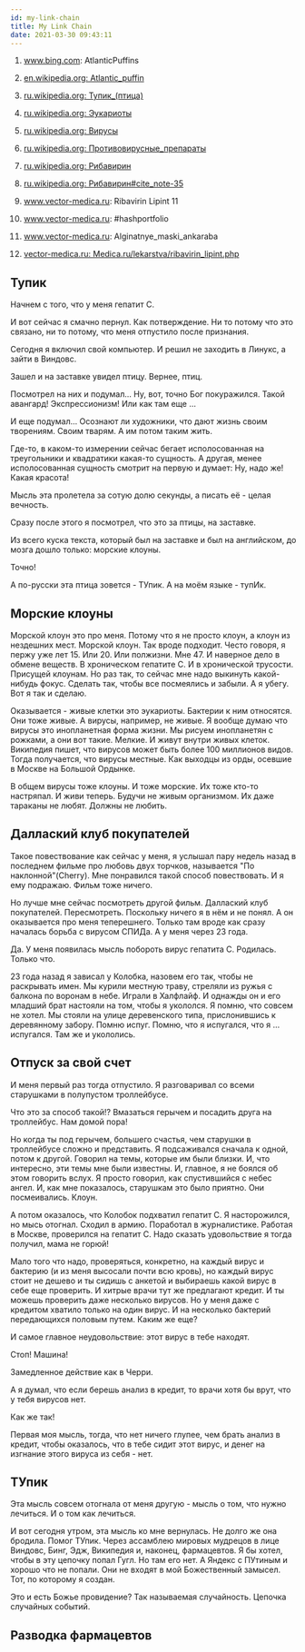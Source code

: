 ```yaml
---
id: my-link-chain
title: My Link Chain
date: 2021-03-30 09:43:11
---
```


1. <a href='https://www.bing.com/search?q=atlantic+puffin&filters=IsConversation:%22True%22+BTWLKey:%22AtlanticPuffins%22+BTWLType:%22Trivia%22&FORM=EMSDS0' class='external'>www.bing.com: AtlanticPuffins</a>

2. <a href='https://en.wikipedia.org/wiki/Atlantic_puffin' class='external'>en.wikipedia.org: Atlantic_puffin</a>

3. <a href='https://ru.wikipedia.org/wiki/%D0%A2%D1%83%D0%BF%D0%B8%D0%BA_(%D0%BF%D1%82%D0%B8%D1%86%D0%B0)' class='external'>ru.wikipedia.org: Тупик_(птица)</a>

4. <a href='https://ru.wikipedia.org/wiki/%D0%AD%D1%83%D0%BA%D0%B0%D1%80%D0%B8%D0%BE%D1%82%D1%8B' class='external'>ru.wikipedia.org: Эукариоты</a>

5. <a href='https://ru.wikipedia.org/wiki/%D0%92%D0%B8%D1%80%D1%83%D1%81%D1%8B' class='external'>ru.wikipedia.org: Вирусы</a>

6. <a href='https://ru.wikipedia.org/wiki/%D0%9F%D1%80%D0%BE%D1%82%D0%B8%D0%B2%D0%BE%D0%B2%D0%B8%D1%80%D1%83%D1%81%D0%BD%D1%8B%D0%B5_%D0%BF%D1%80%D0%B5%D0%BF%D0%B0%D1%80%D0%B0%D1%82%D1%8B' class='external'>ru.wikipedia.org: Противовирусные_препараты</a>

7. <a href='https://ru.wikipedia.org/wiki/%D0%A0%D0%B8%D0%B1%D0%B0%D0%B2%D0%B8%D1%80%D0%B8%D0%BD' class='external'>ru.wikipedia.org: Рибавирин</a>

8. <a href='https://ru.wikipedia.org/wiki/%D0%A0%D0%B8%D0%B1%D0%B0%D0%B2%D0%B8%D1%80%D0%B8%D0%BD#cite_note-35' class='external'>ru.wikipedia.org: Рибавирин#cite_note-35</a>

9. <a href='http://www.vector-medica.ru/catalog/brands.html/ribavirin-lipint-11/' class='external'>www.vector-medica.ru: Ribavirin Lipint 11</a>

10. <a href='http://www.vector-medica.ru/#hashportfolio' class='external'>www.vector-medica.ru: #hashportfolio</a>

11. <a href='http://www.vector-medica.ru/catalog/alginatnye_maski_ankaraba/' class='external'>www.vector-medica.ru: Alginatnye_maski_ankaraba</a>

12. <a href='http://vector-medica.ru/lekarstva/ribavirin_lipint.php' class='external'>vector-medica.ru: Medica.ru/lekarstva/ribavirin_lipint.php</a>

## Тупик

Начнем с того, что у меня гепатит С.

И вот сейчас я смачно пернул. Как потверждение. Ни то потому что это связано, ни то потому, что меня отпустило после признания.

Сегодня я включил свой компьютер. И решил не заходить в Линукс, а зайти в Виндовс.

Зашел и на заставке увидел птицу. Вернее, птиц.

Посмотрел на них и подумал... Ну, вот, точно Бог покуражился. Такой авангард! Экспрессионизм! Или как там еще ...

И еще подумал... Осознают ли художники, что дают жизнь своим творениям. Своим тварям. А им потом таким жить.

Где-то, в каком-то измерении сейчас бегает исполосованная на треугольники и квадратики какая-то сущность. А другая, менее исполосованная сущность смотрит на первую и думает: Ну, надо же! Какая красота!

Мысль эта пролетела за сотую долю секунды, а писать её - целая вечность.

Сразу после этого я посмотрел, что это за птицы, на заставке.

Из всего куска текста, который был на заставке и был на английском, до мозга дошло только: морские клоуны.

Точно!

А по-русски эта птица зовется - ТУпик. А на моём языке - тупИк.

## Морские клоуны

Морской клоун это про меня. Потому что я не просто клоун, а клоун из нездешних мест. Морской клоун. Так вроде подходит. Често говоря, я пержу уже лет 15. Или 20. Или полжизни. Мне 47. И наверное дело в обмене веществ. В хроническом гепатите С. И в хронической трусости. Присущей клоунам. Но раз так, то сейчас мне надо выкинуть какой-нибудь фокус. Сделать так, чтобы все посмеялись и забыли. А я убегу. Вот я так и сделаю.

Оказывается - живые клетки это эукариоты. Бактерии к ним относятся. Они тоже живые. А вирусы, например, не живые. Я вообще думаю что вирусы это инопланетная форма жизни. Мы рисуем инопланетян с рожками, а они вот такие. Мелкие. И живут внутри живых клеток. Википедия пишет, что вирусов может быть более 100 миллионов видов. Тогда получается, что вирусы местные. Как выходцы из орды, осевшие в Москве на Большой Ордынке.

В общем вирусы тоже клоуны. И тоже морские. Их тоже кто-то настряпал. И живи теперь. Будучи не живым организмом. Их даже тараканы не любят. Должны не любить.

## Даллаский клуб покупателей

Такое повествование как сейчас у меня, я услышал пару недель назад в последнем фильме про любовь двух торчков, называется "По наклонной"(Cherry). Мне понравился такой способ повествовать. И я ему подражаю. Фильм тоже ничего.

Но лучше мне сейчас посмотреть другой фильм. Даллаский клуб покупателей. Пересмотреть. Поскольку ничего я в нём и не понял. А он оказывается про меня теперешнего. Только там вроде как сразу началась борьба с вирусом СПИДа. А у меня через 23 года.

Да. У меня появилась мысль побороть вирус гепатита С. Родилась. Только что.

23 года назад я зависал у Колобка, назовем его так, чтобы не раскрывать имен. Мы курили местную траву, стреляли из ружья с балкона по воронам в небе. Играли в Халфлайф. И однажды он и его младший брат настояли на том, чтобы я укололся. Я помню, что совсем не хотел. Мы стояли на улице деревенского типа, прислонившись к деревянному забору. Помню испуг. Помню, что я испугался, что я ... испугался. Там же и укололись.

## Отпуск за свой счет

И меня первый раз тогда отпустило. Я разговаривал со всеми старушками в полупустом троллейбусе.

Что это за способ такой!? Вмазаться герычем и посадить друга на троллейбус. Нам домой пора!

Но когда ты под герычем, большего счастья, чем старушки в троллейбусе сложно и представить. Я подсаживался сначала к одной, потом к другой. Говорил на темы, которые им были близки. И, что интересно, эти темы мне были известны. И, главное, я не боялся об этом говорить вслух. Я просто говорил, как спустившийся с небес ангел. И, как мне показалось, старушкам это было приятно. Они посмеивались. Клоун.

А потом оказалось, что Колобок подхватил гепатит С. Я насторожился, но мысь отогнал. Сходил в армию. Поработал в журналистике. Работая в Москве, проверился на гепатит С. Надо сказать удовольствие я тогда получил, мама не горюй!

Мало того что надо, проверяться, конкретно, на каждый вирус и бактерию (и из меня высосали почти всю кровь), но каждый вирус стоит не дешево и ты сидишь с анкетой и выбираешь какой вирус в себе еще проверить. И хитрые врачи тут же предлагают кредит. И ты можешь проверить даже несколько вирусов. Но у меня даже с кредитом хватило только на один вирус. И на несколько бактерий передающихся половым путем. Каким же еще?

И самое главное неудовольствие: этот вирус в тебе находят.

Стоп! Машина!

Замедленное действие как в Черри.

А я думал, что если берешь анализ в кредит, то врачи хотя бы врут, что у тебя вирусов нет.

Как же так!

Первая моя мысль, тогда, что нет ничего глупее, чем брать анализ в кредит, чтобы оказалось, что в тебе сидит этот вирус, и денег на изгнание этого вируса из себя - нет.

## ТУпик

Эта мысль совсем отогнала от меня другую - мысль о том, что нужно лечиться. И о том как лечиться.

И вот сегодня утром, эта мысль ко мне вернулась. Не долго же она бродила. Помог ТУпик. Через ассамблею мировых мудрецов в лице Виндовс, Бинг, Эдж, Википедия и, наконец, фармацевтов. Я бы хотел, чтобы в эту цепочку попал Гугл. Но там его нет. А Яндекс с ПУтиным и хорошо что не попали. Они не входят в мой Божественный замысел. Тот, по которому я создан.

Это и есть Божье провидение? Так называемая случайность. Цепочка случайных событий.

## Разводка фармацевтов
